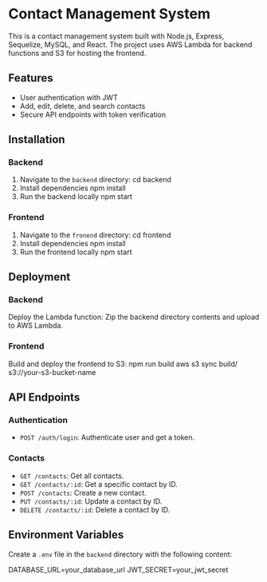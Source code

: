# Contact Management System

This is a contact management system built with Node.js, Express, Sequelize, MySQL, and React. The project uses AWS Lambda for backend functions and S3 for hosting the frontend.

## Features

- User authentication with JWT
- Add, edit, delete, and search contacts
- Secure API endpoints with token verification

## Installation

### Backend

1. Navigate to the `backend` directory:
   cd backend
2. Install dependencies
   npm install
3. Run the backend locally
   npm start

### Frontend

1. Navigate to the `fronend` directory:
   cd frontend
2. Install dependencies
   npm install
3. Run the frontend locally
   npm start

## Deployment

### Backend

   Deploy the Lambda function:
   Zip the backend directory contents and upload to AWS Lambda.

### Frontend

   Build and deploy the frontend to S3:
   npm run build
   aws s3 sync build/ s3://your-s3-bucket-name

## API Endpoints

### Authentication

- `POST /auth/login`: Authenticate user and get a token.

### Contacts

- `GET /contacts`: Get all contacts.
- `GET /contacts/:id`: Get a specific contact by ID.
- `POST /contacts`: Create a new contact.
- `PUT /contacts/:id`: Update a contact by ID.
- `DELETE /contacts/:id`: Delete a contact by ID.

## Environment Variables

Create a `.env` file in the `backend` directory with the following content:

DATABASE_URL=your_database_url
JWT_SECRET=your_jwt_secret